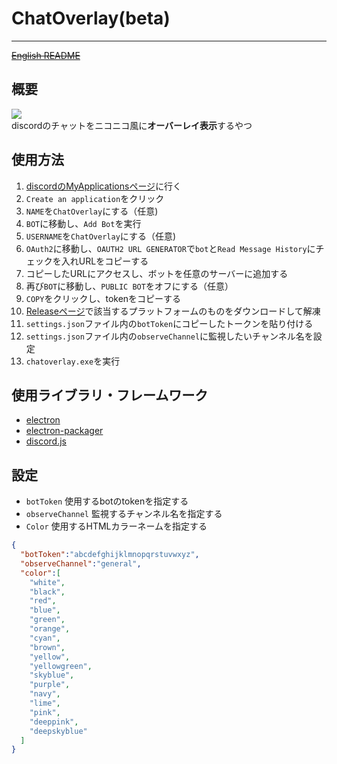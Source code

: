 # ChatOverlay(**beta**)
----
[~~English README~~](README_en.md)

## 概要
![](ChatOverlay.gif)  
discordのチャットをニコニコ風に**オーバーレイ表示**するやつ

## 使用方法
1. [discordのMyApplicationsページ](https://discordapp.com/developers/applications/)に行く
1. `Create an application`をクリック
1. `NAME`を`ChatOverlay`にする（任意)
1. `BOT`に移動し、`Add Bot`を実行
1. `USERNAME`を`ChatOverlay`にする（任意)
1. `OAuth2`に移動し、`OAUTH2 URL GENERATOR`で`bot`と`Read Message History`にチェックを入れURLをコピーする
1. コピーしたURLにアクセスし、ボットを任意のサーバーに追加する
1. 再び`BOT`に移動し、`PUBLIC BOT`をオフにする（任意）
1. `COPY`をクリックし、tokenをコピーする
1. [Releaseページ](https://github.com/ueken0307/ChatOverlay/releases/)で該当するプラットフォームのものをダウンロードして解凍
1. `settings.json`ファイル内の`botToken`にコピーしたトークンを貼り付ける
1. `settings.json`ファイル内の`observeChannel`に監視したいチャンネル名を設定
1. `chatoverlay.exe`を実行

## 使用ライブラリ・フレームワーク
- [electron](https://electronjs.org/)
- [electron-packager](https://github.com/electron-userland/electron-packager)
- [discord.js](https://discord.js.org/#/)

## 設定
- `botToken` 使用するbotのtokenを指定する
- `observeChannel` 監視するチャンネル名を指定する
- `Color` 使用するHTMLカラーネームを指定する

```JSON
{
  "botToken":"abcdefghijklmnopqrstuvwxyz",
  "observeChannel":"general",
  "color":[
    "white",
    "black",
    "red",
    "blue",
    "green",
    "orange",
    "cyan",
    "brown",
    "yellow",
    "yellowgreen",
    "skyblue",
    "purple",
    "navy",
    "lime",
    "pink",
    "deeppink",
    "deepskyblue"
  ]
}

```

